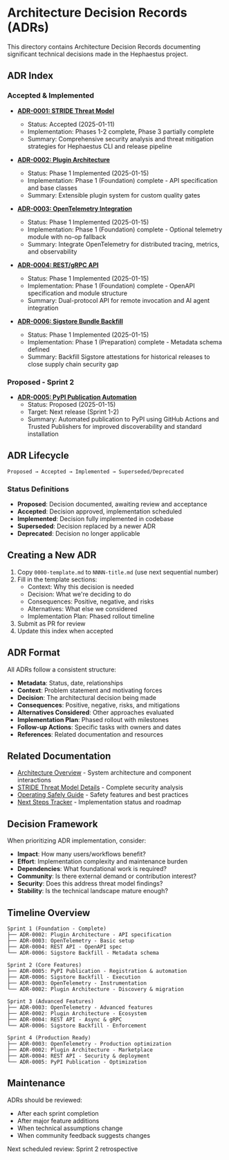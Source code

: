 # Architecture Decision Records (ADRs)

This directory contains Architecture Decision Records documenting significant technical decisions made in the Hephaestus project.

## ADR Index

### Accepted & Implemented

- **[ADR-0001: STRIDE Threat Model](./0001-stride-threat-model.md)**
  - Status: Accepted (2025-01-11)
  - Implementation: Phases 1-2 complete, Phase 3 partially complete
  - Summary: Comprehensive security analysis and threat mitigation strategies for Hephaestus CLI and release pipeline

- **[ADR-0002: Plugin Architecture](./0002-plugin-architecture.md)**
  - Status: Phase 1 Implemented (2025-01-15)
  - Implementation: Phase 1 (Foundation) complete - API specification and base classes
  - Summary: Extensible plugin system for custom quality gates

- **[ADR-0003: OpenTelemetry Integration](./0003-opentelemetry-integration.md)**
  - Status: Phase 1 Implemented (2025-01-15)
  - Implementation: Phase 1 (Foundation) complete - Optional telemetry module with no-op fallback
  - Summary: Integrate OpenTelemetry for distributed tracing, metrics, and observability

- **[ADR-0004: REST/gRPC API](./0004-rest-grpc-api.md)**
  - Status: Phase 1 Implemented (2025-01-15)
  - Implementation: Phase 1 (Foundation) complete - OpenAPI specification and module structure
  - Summary: Dual-protocol API for remote invocation and AI agent integration

- **[ADR-0006: Sigstore Bundle Backfill](./0006-sigstore-backfill.md)**
  - Status: Phase 1 Implemented (2025-01-15)
  - Implementation: Phase 1 (Preparation) complete - Metadata schema defined
  - Summary: Backfill Sigstore attestations for historical releases to close supply chain security gap

### Proposed - Sprint 2

- **[ADR-0005: PyPI Publication Automation](./0005-pypi-publication.md)**
  - Status: Proposed (2025-01-15)
  - Target: Next release (Sprint 1-2)
  - Summary: Automated publication to PyPI using GitHub Actions and Trusted Publishers for improved discoverability and standard installation

## ADR Lifecycle

```
Proposed → Accepted → Implemented → Superseded/Deprecated
```

### Status Definitions

- **Proposed**: Decision documented, awaiting review and acceptance
- **Accepted**: Decision approved, implementation scheduled
- **Implemented**: Decision fully implemented in codebase
- **Superseded**: Decision replaced by a newer ADR
- **Deprecated**: Decision no longer applicable

## Creating a New ADR

1. Copy `0000-template.md` to `NNNN-title.md` (use next sequential number)
2. Fill in the template sections:
   - Context: Why this decision is needed
   - Decision: What we're deciding to do
   - Consequences: Positive, negative, and risks
   - Alternatives: What else we considered
   - Implementation Plan: Phased rollout timeline
3. Submit as PR for review
4. Update this index when accepted

## ADR Format

All ADRs follow a consistent structure:

- **Metadata**: Status, date, relationships
- **Context**: Problem statement and motivating forces
- **Decision**: The architectural decision being made
- **Consequences**: Positive, negative, risks, and mitigations
- **Alternatives Considered**: Other approaches evaluated
- **Implementation Plan**: Phased rollout with milestones
- **Follow-up Actions**: Specific tasks with owners and dates
- **References**: Related documentation and resources

## Related Documentation

- [Architecture Overview](../explanation/architecture.md) - System architecture and component interactions
- [STRIDE Threat Model Details](./0001-stride-threat-model.md) - Complete security analysis
- [Operating Safely Guide](../how-to/operating-safely.md) - Safety features and best practices
- [Next Steps Tracker](../../Next_Steps.md) - Implementation status and roadmap

## Decision Framework

When prioritizing ADR implementation, consider:

- **Impact**: How many users/workflows benefit?
- **Effort**: Implementation complexity and maintenance burden
- **Dependencies**: What foundational work is required?
- **Community**: Is there external demand or contribution interest?
- **Security**: Does this address threat model findings?
- **Stability**: Is the technical landscape mature enough?

## Timeline Overview

```
Sprint 1 (Foundation - Complete)
├── ADR-0002: Plugin Architecture - API specification
├── ADR-0003: OpenTelemetry - Basic setup
├── ADR-0004: REST API - OpenAPI spec
└── ADR-0006: Sigstore Backfill - Metadata schema

Sprint 2 (Core Features)
├── ADR-0005: PyPI Publication - Registration & automation
├── ADR-0006: Sigstore Backfill - Execution
├── ADR-0003: OpenTelemetry - Instrumentation
└── ADR-0002: Plugin Architecture - Discovery & migration

Sprint 3 (Advanced Features)
├── ADR-0003: OpenTelemetry - Advanced features
├── ADR-0002: Plugin Architecture - Ecosystem
├── ADR-0004: REST API - Async & gRPC
└── ADR-0006: Sigstore Backfill - Enforcement

Sprint 4 (Production Ready)
├── ADR-0003: OpenTelemetry - Production optimization
├── ADR-0002: Plugin Architecture - Marketplace
├── ADR-0004: REST API - Security & deployment
└── ADR-0005: PyPI Publication - Optimization
```

## Maintenance

ADRs should be reviewed:

- After each sprint completion
- After major feature additions
- When technical assumptions change
- When community feedback suggests changes

Next scheduled review: Sprint 2 retrospective
